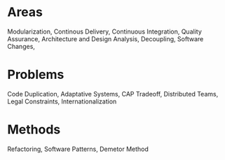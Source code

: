 # Areas

Modularization, Continous Delivery, Continuous Integration, Quality Assurance, Architecture and Design Analysis,
Decoupling, Software Changes, 


# Problems

Code Duplication, Adaptative Systems, CAP Tradeoff, Distributed Teams, Legal Constraints, Internationalization


# Methods

Refactoring, Software Patterns, Demetor Method
